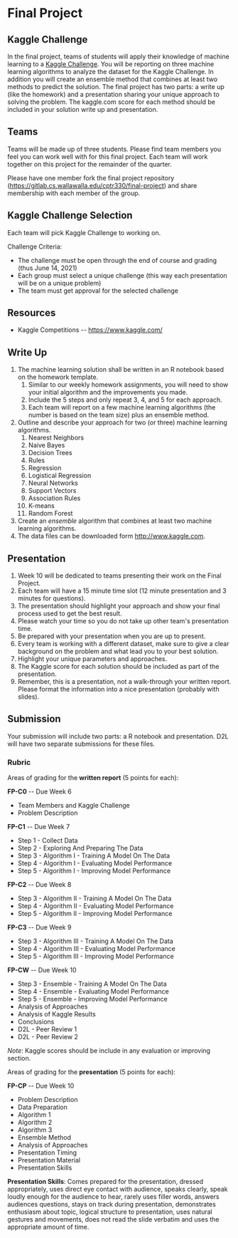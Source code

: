 # Final Project

## Kaggle Challenge

In the final project, teams of students will apply their knowledge of machine learning to a [Kaggle Challenge](https://www.kaggle.com).
You will be reporting on three machine learning algorithms to analyze the dataset for the Kaggle Challenge.
In addition you will create an ensemble method that combines at least two methods to predict the solution.
The final project has two parts: a write up (like the homework) and a presentation sharing your unique approach to solving the problem.
The kaggle.com score for each method should be included in your solution write up and presentation.

## Teams

Teams will be made up of three students.
Please find team members you feel you can work well with for this final project.
Each team will work together on this project for the remainder of the quarter.

Please have one member fork the final project repository (<https://gitlab.cs.wallawalla.edu/cptr330/final-project>) and share membership with each member of the group.

## Kaggle Challenge Selection

Each team will pick Kaggle Challenge to working on.

Challenge Criteria:

* The challenge must be open through the end of course and grading (thus June 14, 2021)
* Each group must select a unique challenge (this way each presentation will be on a unique problem)
* The team must get approval for the selected challenge

## Resources

* Kaggle Competitions -- <https://www.kaggle.com/>

## Write Up

1. The machine learning solution shall be written in an R notebook based on the homework template.
    1. Similar to our weekly homework assignments, you will need to show your initial algorithm and the improvements you made.
    1. Include the 5 steps and only repeat 3, 4, and 5 for each approach.
    1. Each team will report on a few machine learning algorithms (the number is based on the team size) plus an ensemble method.
1. Outline and describe your approach for two (or three) machine learning algorithms.
    1. Nearest Neighbors
    1. Naive Bayes
    1. Decision Trees
    1. Rules
    1. Regression
    1. Logistical Regression
    1. Neural Networks
    1. Support Vectors
    1. Association Rules
    1. K-means
    1. Random Forest
1. Create an _ensemble_ algorithm that combines at least two machine learning algorithms.
1. The data files can be downloaded form <http://www.kaggle.com>.

## Presentation

1. Week 10 will be dedicated to teams presenting their work on the Final Project.
1. Each team will have a 15 minute time slot (12 minute presentation and 3 minutes for questions).
1. The presentation should highlight your approach and show your final process used to get the best result.
1. Please watch your time so you do not take up other team's presentation time.
1. Be prepared with your presentation when you are up to present.
1. Every team is working with a different dataset, make sure to give a clear background on the problem and what lead you to your best solution.
1. Highlight your unique parameters and approaches.
1. The Kaggle score for each solution should be included as part of the presentation.
1. Remember, this is a presentation, not a walk-through your written report. Please format the information into a nice presentation (probably with slides).

## Submission

Your submission will include two parts: a R notebook and presentation.
D2L will have two separate submissions for these files.

### Rubric

Areas of grading for the __written report__ (5 points for each):

__FP-C0__ -- Due Week 6

* Team Members and Kaggle Challenge
* Problem Description

__FP-C1__ -- Due Week 7

* Step 1 - Collect Data
* Step 2 - Exploring And Preparing The Data
* Step 3 - Algorithm I - Training A Model On The Data
* Step 4 - Algorithm I - Evaluating Model Performance
* Step 5 - Algorithm I - Improving Model Performance

__FP-C2__ -- Due Week 8

* Step 3 - Algorithm II - Training A Model On The Data
* Step 4 - Algorithm II - Evaluating Model Performance
* Step 5 - Algorithm II - Improving Model Performance

__FP-C3__ -- Due Week 9

* Step 3 - Algorithm III - Training A Model On The Data
* Step 4 - Algorithm III - Evaluating Model Performance
* Step 5 - Algorithm III - Improving Model Performance

__FP-CW__ -- Due Week 10

* Step 3 - Ensemble - Training A Model On The Data
* Step 4 - Ensemble - Evaluating Model Performance
* Step 5 - Ensemble - Improving Model Performance
* Analysis of Approaches
* Analysis of Kaggle Results
* Conclusions
* D2L - Peer Review 1
* D2L - Peer Review 2

_Note_: Kaggle scores should be include in any evaluation or improving section.

Areas of grading for the __presentation__ (5 points for each):

__FP-CP__ -- Due Week 10

* Problem Description
* Data Preparation
* Algorithm 1
* Algorithm 2
* Algorithm 3
* Ensemble Method
* Analysis of Approaches
* Presentation Timing
* Presentation Material
* Presentation Skills

__Presentation Skills__: Comes prepared for the presentation, dressed appropriately, uses direct eye contact with audience, speaks clearly, speak loudly enough for the audience to hear, rarely uses filler words, answers audiences questions, stays on track during presentation, demonstrates enthusiasm about topic, logical structure to presentation, uses natural gestures and movements, does not read the slide verbatim and uses the appropriate amount of time.
